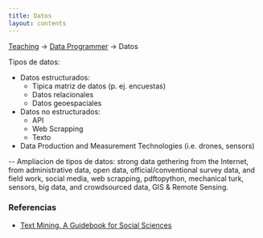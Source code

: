 ```yaml
---
title: Datos
layout: contents
---
```


[Teaching](../../../teaching) &rarr; [Data Programmer](../../programmer) &rarr; Datos

Tipos de datos:
- Datos estructurados:
  - Tipica matriz de datos (p. ej. encuestas)
  - Datos relacionales
  - Datos geoespaciales
- Datos no estructurados:
  - API
  - Web Scrapping
  - Texto
- Data Production and Measurement Technologies (i.e. drones, sensors)

-- Ampliacion de tipos de datos: strong data gethering from the Internet, from administrative data, open data, official/conventional survey data, and field work, social media, web scrapping, pdftopython, mechanical turk, sensors, big data, and crowdsourced data, GIS & Remote Sensing.

### Referencias
- [Text Mining. A Guidebook for Social Sciences](https://www.amazon.com/Text-Mining-Guidebook-Social-Sciences/dp/148336934X)
